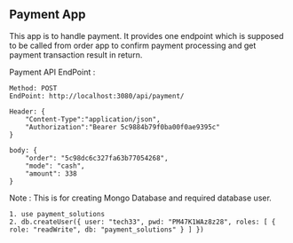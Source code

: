 Payment App
------------

This app is to handle payment. It provides one endpoint which is supposed to be called from order app to confirm payment processing and get payment transaction result in return.


Payment API EndPoint :

	Method: POST
	EndPoint: http://localhost:3080/api/payment/

  	Header: {
		"Content-Type":"application/json",
		"Authorization":"Bearer 5c9884b79f0ba00f0ae9395c"
	}

  	body: {
		"order": "5c98dc6c327fa63b77054268",
		"mode": "cash",
		"amount": 338
	}


Note :
  This is for creating Mongo Database and required database user.
    
    1. use payment_solutions
    2. db.createUser({ user: "tech33", pwd: "PM47K1WAz8z28", roles: [ { role: "readWrite", db: "payment_solutions" } ] })
